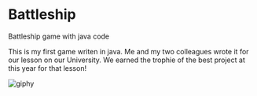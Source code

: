 # Battleship
Battleship game with java code

This is my first game writen in java. Me and my two colleagues wrote it for our lesson on our University. We earned the trophie of the best project at this year for that lesson!

![giphy](https://user-images.githubusercontent.com/18017039/64907566-eabf0280-d6fc-11e9-8adf-2b5cf8177792.gif)
